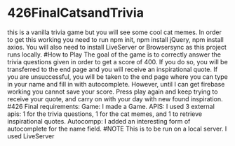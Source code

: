 # 426FinalCatsandTrivia
this is a vanilla trivia game but you will see some cool cat memes.
In order to get this working you need to run npm init, npm install jQuery, npm install axios. You will also need to install LiveServer or Browsersync as this project runs locally.
#How to Play
The goal of the game is to correctly answer the trivia questions given in order to get a score of 400. If you do so, you will be transferred to the end page and you will receive an inspirational quote. If you are unsuccessful, you will be taken to the end page where you can type in your name and fill in with autocomplete. However, until I can get firebase working you cannot save your score. Press play again and keep trying to receive your quote, and carry on with your day with new found inspiration.
#426 Final requirements:
Game: I made a Game.
APIS: I used 3 external apis: 1 for the trivia questions, 1 for the cat memes, and 1 to retrieve inspirational quotes. 
Autocompp: I added an interesting form of autocomplete for the name field.
#NOTE
This is to be run on a local server. I used LiveServer
